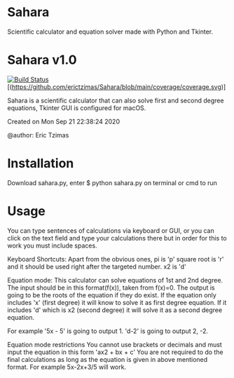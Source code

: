 # Sahara
Scientific calculator and equation solver made with Python and Tkinter.
# Sahara v1.0
[![Build Status](https://travis-ci.com/erictzimas/Sahara.svg?branch=main)](https://travis-ci.com/erictzimas/Sahara)
[(https://github.com/erictzimas/Sahara/blob/main/coverage/coverage.svg)]

Sahara is a scientific calculator that can also solve first and second degree equations, Tkinter GUI is configured for macOS.

Created on Mon Sep 21 22:38:24 2020

@author: Eric Tzimas

# Installation

Download sahara.py, enter $ python sahara.py on terminal or cmd to run

# Usage

You can type sentences of calculations via keyboard or GUI, or you can click on the text field and type your calculations there but in order for this to work you must include spaces.

Keyboard Shortcuts:
 Apart from the obvious ones,
   pi is 'p'
   square root is 'r' and it should be used right after the targeted number.
   x2 is 'd'

Equation mode: 
  This calculator can solve equations of 1st and 2nd degree. The input should be in this format(f(x)), taken from f(x)=0. The output is going to be the roots of the equation if they do exist. If the equation only includes 'x' (first degree) it will know to solve it as first degree equation. If it includes 'd' which is x2 (second degree) it will solve it as a second degree equation.

For example  '5x - 5' is going to output 1. 'd-2' is going to output 2, -2.

Equation mode restrictions
You cannot use brackets or decimals and must input the equation in this form 'ax2 + bx + c'
You are not required to do the final calculations as long as the equation is given in above mentioned format.
For example 5x-2x+3/5 will work.

